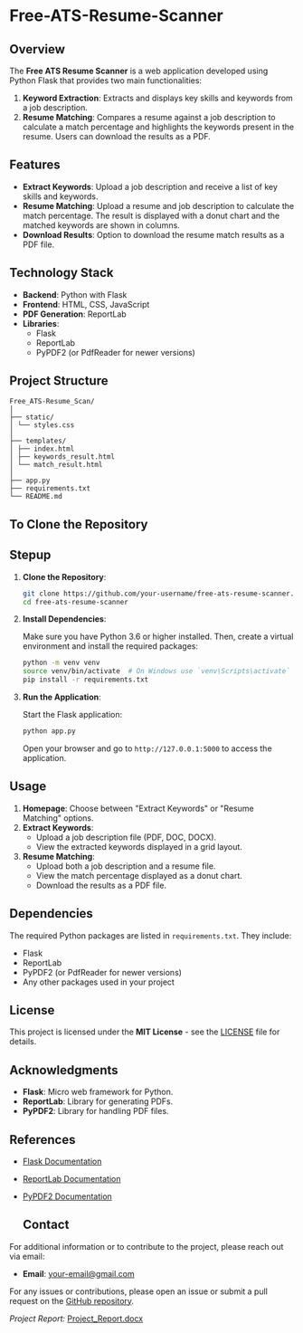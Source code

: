 # Free-ATS-Resume-Scanner

## Overview
The **Free ATS Resume Scanner** is a web application developed using Python Flask that provides two main functionalities:
1. **Keyword Extraction**: Extracts and displays key skills and keywords from a job description.
2. **Resume Matching**: Compares a resume against a job description to calculate a match percentage and highlights the keywords present in the resume. Users can download the results as a PDF.

## Features

- **Extract Keywords**: Upload a job description and receive a list of key skills and keywords.
- **Resume Matching**: Upload a resume and job description to calculate the match percentage. The result is displayed with a donut chart and the matched keywords are shown in columns.
- **Download Results**: Option to download the resume match results as a PDF file.

## Technology Stack

- **Backend**: Python with Flask
- **Frontend**: HTML, CSS, JavaScript
- **PDF Generation**: ReportLab
- **Libraries**:
  - Flask
  - ReportLab
  - PyPDF2 (or PdfReader for newer versions)

## Project Structure
    Free_ATS-Resume_Scan/
    │
    ├── static/
    │ └── styles.css
    │
    ├── templates/
    │ ├── index.html
    │ ├── keywords_result.html
    │ └── match_result.html
    │
    ├── app.py
    ├── requirements.txt
    └── README.md

  ## To Clone the Repository
  ## Stepup

1. **Clone the Repository**:

    ```bash
    git clone https://github.com/your-username/free-ats-resume-scanner.git
    cd free-ats-resume-scanner
    ```

2. **Install Dependencies**:

    Make sure you have Python 3.6 or higher installed. Then, create a virtual environment and install the required packages:

    ```bash
    python -m venv venv
    source venv/bin/activate  # On Windows use `venv\Scripts\activate`
    pip install -r requirements.txt
    ```

3. **Run the Application**:

    Start the Flask application:

    ```bash
    python app.py
    ```

    Open your browser and go to `http://127.0.0.1:5000` to access the application.

## Usage

1. **Homepage**: Choose between "Extract Keywords" or "Resume Matching" options.
2. **Extract Keywords**:
    - Upload a job description file (PDF, DOC, DOCX).
    - View the extracted keywords displayed in a grid layout.
3. **Resume Matching**:
    - Upload both a job description and a resume file.
    - View the match percentage displayed as a donut chart.
    - Download the results as a PDF file.

## Dependencies

The required Python packages are listed in `requirements.txt`. They include:

- Flask
- ReportLab
- PyPDF2 (or PdfReader for newer versions)
- Any other packages used in your project

## License

This project is licensed under the **MIT License** - see the [LICENSE](LICENSE) file for details.

## Acknowledgments

- **Flask**: Micro web framework for Python.
- **ReportLab**: Library for generating PDFs.
- **PyPDF2**: Library for handling PDF files.

## References

- [Flask Documentation](https://flask.palletsprojects.com/)
- [ReportLab Documentation](https://www.reportlab.com/docs/)
- [PyPDF2 Documentation](https://pypi.org/project/PyPDF2/)

  ## Contact

For additional information or to contribute to the project, please reach out via email:

- **Email**: [your-email@gmail.com](mailto:kishorekumar1409@gmail.com)

For any issues or contributions, please open an issue or submit a pull request on the [GitHub repository](https://github.com/kishorekumar0814/free-ats-resume-scanner).

*Project Report:*  [Project_Report.docx](https://github.com/user-attachments/files/16409991/Project_Report.docx)
